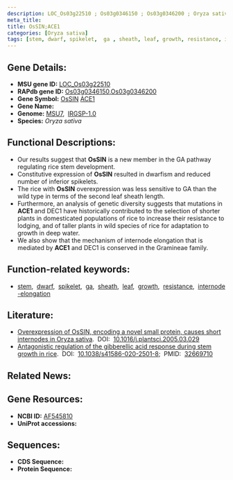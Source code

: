 ```yaml
---
description: LOC_Os03g22510 ; Os03g0346150 ; Os03g0346200 ; Oryza sativa
meta_title:
title: OsSIN;ACE1
categories: [Oryza sativa]
tags: [stem, dwarf, spikelet,  ga , sheath, leaf, growth, resistance, internode elongation]
---
```


## Gene Details:
- **MSU gene ID:** [LOC_Os03g22510](http://rice.uga.edu/cgi-bin/ORF_infopage.cgi?orf=LOC_Os03g22510)  
- **RAPdb gene ID:** [Os03g0346150](https://rapdb.dna.affrc.go.jp/locus/?name=Os03g0346150),[Os03g0346200](https://rapdb.dna.affrc.go.jp/locus/?name=Os03g0346200)  
- **Gene Symbol:** <u>OsSIN</u>&nbsp;<u>ACE1</u>
- **Gene Name:**
- **Genome:**  [MSU7](http://rice.uga.edu/),&nbsp;&nbsp;[IRGSP-1.0](https://rapdb.dna.affrc.go.jp/download/irgsp1.html)
- **Species:** *Oryza sativa*

## Functional Descriptions:
   - Our results suggest that **OsSIN** is a new member in the GA pathway regulating rice stem development.
   - Constitutive expression of **OsSIN** resulted in dwarfism and reduced number of inferior spikelets.
   - The rice with **OsSIN** overexpression was less sensitive to GA than the wild type in terms of the second leaf sheath length.
   - Furthermore, an analysis of genetic diversity suggests that mutations in **ACE1** and DEC1 have historically contributed to the selection of shorter plants in domesticated populations of rice to increase their resistance to lodging, and of taller plants in wild species of rice for adaptation to growth in deep water.
   - We also show that the mechanism of internode elongation that is mediated by **ACE1** and DEC1 is conserved in the Gramineae family.

## Function-related keywords:
   - [stem](/tags/stem/),&nbsp;&nbsp;[dwarf](/tags/dwarf/),&nbsp;&nbsp;[spikelet](/tags/spikelet/),&nbsp;&nbsp;[ga](/tags/ga/),&nbsp;&nbsp;[sheath](/tags/sheath/),&nbsp;&nbsp;[leaf](/tags/leaf/),&nbsp;&nbsp;[growth](/tags/growth/),&nbsp;&nbsp;[resistance](/tags/resistance/),&nbsp;&nbsp;[internode-elongation](/tags/internode-elongation/)

## Literature:
   - [Overexpression of OsSIN, encoding a novel small protein, causes short internodes in Oryza sativa](https://www.doi.org/10.1016/j.plantsci.2005.03.029).&nbsp;&nbsp;DOI:&nbsp;&nbsp;[10.1016/j.plantsci.2005.03.029](https://www.doi.org/10.1016/j.plantsci.2005.03.029)
   - [Antagonistic regulation of the gibberellic acid response during stem growth in rice](https://www.doi.org/10.1038/s41586-020-2501-8).&nbsp;&nbsp;DOI:&nbsp;&nbsp;[10.1038/s41586-020-2501-8](https://www.doi.org/10.1038/s41586-020-2501-8);&nbsp;&nbsp;PMID:&nbsp;&nbsp;[32669710](https://pubmed.ncbi.nlm.nih.gov/32669710/)

## Related News:

## Gene Resources:
- **NCBI ID:**  [AF545810](http://www.ncbi.nlm.nih.gov/nuccore/AF545810)
- **UniProt accessions:** [](https://www.uniprot.org/uniprotkb//entry)

## Sequences:
- **CDS Sequence:**
- **Protein Sequence:**
